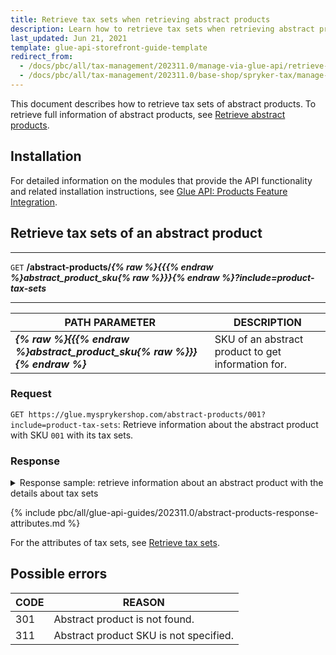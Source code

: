```yaml
---
title: Retrieve tax sets when retrieving abstract products
description: Learn how to retrieve tax sets when retrieving abstract products using Glue API.
last_updated: Jun 21, 2021
template: glue-api-storefront-guide-template
redirect_from:
  - /docs/pbc/all/tax-management/202311.0/manage-via-glue-api/retrieve-tax-sets-when-retrieving-abstract-products.html
  - /docs/pbc/all/tax-management/202311.0/base-shop/spryker-tax/manage-using-glue-api/retrieve-tax-sets-when-retrieving-abstract-products.html
---
```


This document describes how to retrieve tax sets of abstract products. To retrieve full information of abstract products, see [Retrieve abstract products](/docs/pbc/all/product-information-management/{{site.version}}/base-shop/manage-using-glue-api/abstract-products/glue-api-retrieve-abstract-products.html).

## Installation

For detailed information on the modules that provide the API functionality and related installation instructions, see [Glue API: Products Feature Integration](/docs/scos/dev/feature-integration-guides/{{site.version}}/glue-api/glue-api-product-feature-integration.html).

## Retrieve tax sets of an abstract product

---
`GET` **/abstract-products/*{% raw %}{{{% endraw %}abstract_product_sku{% raw %}}}{% endraw %}?include=product-tax-sets***

---


| PATH PARAMETER | DESCRIPTION |
| --- | --- |
| ***{% raw %}{{{% endraw %}abstract_product_sku{% raw %}}}{% endraw %}*** | SKU of an abstract product to get information for. |

### Request


`GET https://glue.mysprykershop.com/abstract-products/001?include=product-tax-sets`:  Retrieve information about the abstract product with SKU `001` with its tax sets.



### Response




<details>
<summary markdown='span'>Response sample: retrieve information about an abstract product with the details about tax sets</summary>

```json
{
    "data": {
        "type": "abstract-products",
        "id": "001",
        "attributes": {
            "sku": "001"
        },
        "links": {
            "self": "https://glue.mysprykershop.com/abstract-products/001?include=product-tax-sets"
        },
        "relationships": {
            "product-tax-sets": {
                "data": [
                    {
                        "type": "product-tax-sets",
                        "id": "0e93b0d4-6d83-5fc1-ac1d-d6ae11690406"
                    }
                ]
            }
        }
    },
    "included": [
        {
            "type": "product-tax-sets",
            "id": "0e93b0d4-6d83-5fc1-ac1d-d6ae11690406",
            "attributes": {
                "name": "Entertainment Electronics",
                "restTaxRates": [
                    {
                        "name": "Austria Standard",
                        "rate": "20.00",
                        "country": "AT"
                    },
                    {
                        "name": "Belgium Standard",
                        "rate": "21.00",
                        "country": "BE"
                    },
                    {
                        "name": "Denmark Standard",
                        "rate": "25.00",
                        "country": "DK"
                    },
                    {
                        "name": "France Standard",
                        "rate": "20.00",
                        "country": "FR"
                    },
                    {
                        "name": "Germany Standard",
                        "rate": "19.00",
                        "country": "DE"
                    }
                ]
            },
            "links": {
                "self": "https://glue.mysprykershop.com/abstract-products/001/product-tax-sets"
            }
        }
    ]
}
```
</details>

{% include pbc/all/glue-api-guides/202311.0/abstract-products-response-attributes.md %} <!-- To edit, see /_includes/pbc/all/glue-api-guides/202311.0/abstract-products-response-attributes.md -->

For the attributes of tax sets, see [Retrieve tax sets](/docs/pbc/all/tax-management/{{site.version}}/base-shop/manage-using-glue-api/retrieve-tax-sets.html#tax-sets-response-attributes).

## Possible errors

| CODE | REASON |
|-|-|
| 301 | Abstract product is not found. |
| 311 | Abstract product SKU is not specified. |
